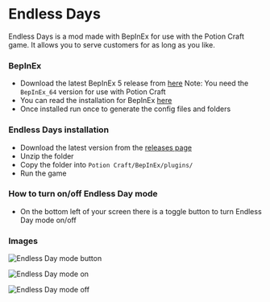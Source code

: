 # Endless Days
Endless Days is a mod made with BepInEx for use with the Potion Craft game. It allows you to serve customers for as long as you like.

### BepInEx
- Download the latest BepInEx 5 release from [here](https://github.com/BepInEx/BepInEx/releases)
Note: You need the `BepInEx_64` version for use with Potion Craft
- You can read the installation for BepInEx [here](https://docs.bepinex.dev/articles/user_guide/installation/index.html)
- Once installed run once to generate the config files and folders

### Endless Days installation
- Download the latest version from the [releases page](https://github.com/MattDeDuck/Shelves/releases)
- Unzip the folder
- Copy the folder into `Potion Craft/BepInEx/plugins/`
- Run the game

### How to turn on/off Endless Day mode
- On the bottom left of your screen there is a toggle button to turn Endless Day mode on/off

### Images

![Endless Day mode button](https://github.com/MattDeDuck/Shelves/blob/master/edScreen1.png)

![Endless Day mode on](https://github.com/MattDeDuck/Shelves/blob/master/edScreen2.png)

![Endless Day mode off](https://github.com/MattDeDuck/Shelves/blob/master/edScreen3.png)